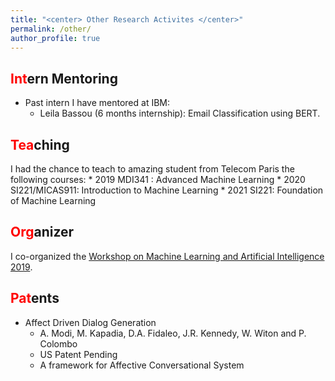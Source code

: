 ```yaml
---
title: "<center> Other Research Activites </center>"
permalink: /other/
author_profile: true
---
```


<span style="color:red">Int</span>ern Mentoring 
------
* Past intern I have mentored at IBM:
    * Leila Bassou (6 months internship): Email Classification using BERT. 
    
<span style="color:red">Tea</span>ching
------
I had the chance to teach to amazing student from Telecom Paris the following courses:
    * 2019  MDI341 : Advanced Machine Learning
    * 2020  SI221/MICAS911: Introduction to Machine Learning
    * 2021  SI221: Foundation of Machine Learning 


<span style="color:red">Org</span>anizer
------
I co-organized the [Workshop on Machine Learning and Artificial Intelligence 2019](https://workshopmlai.wp.imt.fr/).


<span style="color:red">Pat</span>ents
------
* Affect Driven Dialog Generation
    * A. Modi, M. Kapadia, D.A. Fidaleo, J.R. Kennedy, W. Witon and P. Colombo
    * US Patent Pending
    * A framework for Affective Conversational System